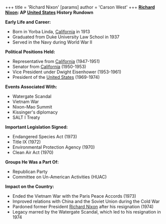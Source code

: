 +++
 title = 'Richard Nixon'
[params]
	author = 'Carson West'
+++
**[Richard Nixon](./../richard-nixon/): AP [United States](./../united-states/) History Rundown**

**Early Life and Career:**
* Born in Yorba Linda, [California](./../california/) in 1913
* Graduated from Duke University Law School in 1937
* Served in the Navy during World War II

**Political Positions Held:**
* Representative from [California](./../california/) (1947-1951)
* Senator from [California](./../california/) (1950-1953)
* Vice President under Dwight Eisenhower (1953-1961)
* President of the [United States](./../united-states/) (1969-1974)

**Events Associated With:**
* Watergate Scandal
* Vietnam War
* Nixon-Mao Summit
* Kissinger's diplomacy
* SALT I Treaty

**Important Legislation Signed:**
* Endangered Species Act (1973)
* Title IX (1972)
* Environmental Protection Agency (1970)
* Clean Air Act (1970)

**Groups He Was a Part Of:**
* Republican Party
* Committee on Un-American Activities (HUAC)

**Impact on the Country:**
* Ended the Vietnam War with the Paris Peace Accords (1973)
* Improved relations with China and the Soviet Union during the Cold War
* Pardoned former President [Richard Nixon](./../richard-nixon/) after his resignation (1974)
* Legacy marred by the Watergate Scandal, which led to his resignation in 1974